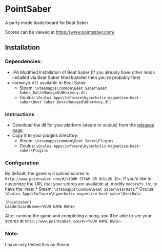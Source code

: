 # PointSaber
A party mode leaderboard for Beat Saber

Scores can be viewed at https://www.pointsaber.com/

## Installation

### Dependencies:
* IPA Modified Installation of Beat Saber (If you already have other mods installed via Beat Saber Mod Installer then you're probably fine)
* `Harmony0.dll` available to Beat Saber
    * Steam: `\steamapps\common\Beat Saber\Beat Saber_Data\Managed\0Harmony.dll`
    * Oculus: `\Oculus Apps\Software\hyperbolic-magnetism-beat-saber\Beat Saber_Data\Managed\0Harmony.dll`
    
  
### Instructions
* Download the dll for your platform (steam or oculus) from the [releases page](https://github.com/hoovercj/beatsaber-leaderboard-plugin/releases).
* Copy it to your plugins directory:
    * Steam: `\steamapps\common\Beat Saber\Plugins`
    * Oculus: `\Oculus Apps\Software\hyperbolic-magnetism-beat-saber\Plugins`

### Configuration
By default, the game will upload scores to `http://www.pointsaber.com/#/<YOUR STEAM OR OCULUS ID>`. If you'd like to customize the URL that your scores are available at, modify `modprefs.ini` to have the lines:
    * Steam: `\steamapps\common\Beat Saber\UserData`
    * Oculus: `\Oculus Apps\Software\hyperbolic-magnetism-beat-saber\UserData`

```
[PointSaber]
LeaderboardName=<YOUR NAME HERE>
```

After running the game and completing a song, you'll be able to see your scores at `http://www.pointsaber.com/#/<YOUR NAME HERE>`

### Note:
I have only tested this on Steam.
